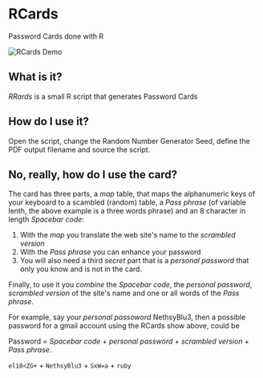 # RCards
Password Cards done with R

![RCards Demo](https://github.com/talassio/RCards/raw/master/demo.png "RCards Demo")

## What is it?
*RRards* is a small R script that generates Password Cards

## How do I use it?
Open the script, change the Random Number Generator Seed, define the PDF output filename and source the script.

## No, really, how do I use the card?
The card has three parts, a *map* table, that maps the alphanumeric keys of your keyboard to a scambled (random) table,
a *Pass phrase* (of variable lenth, the above example is a three words phrase) and 
an 8 character in length *Spacebar code*:

  1. With the *map* you translate the web site's name to the *scrambled version*
  2. With the *Pass phrase* you can enhance your password
  3. You will also need a third _secret_ part that is a *personal password* that only you know 
     and is not in the card. 

Finally, to use it you _combine_ the *Spacebar code*, the *personal password*, 
 *scrambled version* of the site's name and one or all words of the *Pass phrase*.

For example, say your *personal passoword* NethsyBlu3, then a possible password for a gmail account using the RCards show above, could be

Password = *Spacebar code* + *personal password* + *scrambled version* + *Pass phrase*.

`el18<ZG+` + `NethsyBlu3` + `SxW=a` + `ruby`
